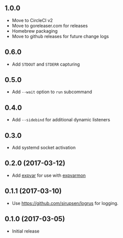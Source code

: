 ## 1.0.0

* Move to CircleCI v2
* Move to goreleaser.com for releases
* Homebrew packaging
* Move to github releases for future change logs

## 0.6.0

* Add `STDOUT` and `STDERR` capturing

## 0.5.0

* Add `--wait` option to `run` subcommand

## 0.4.0

* Add `--sidebind` for additional dynamic listeners

## 0.3.0

* Add systemd socket activation

## 0.2.0 (2017-03-12)

* Add [expvar](https://golang.org/pkg/expvar/) for use with [expvarmon](https://github.com/divan/expvarmon)

## 0.1.1 (2017-03-10)

* Use https://github.com/sirupsen/logrus for logging.

## 0.1.0 (2017-03-05)

* Initial release
